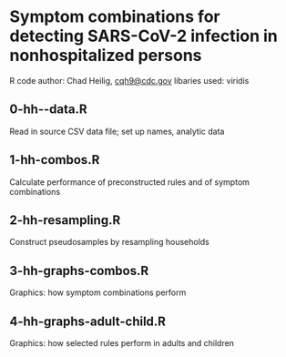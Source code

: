# Symptom combinations for detecting SARS-CoV-2 infection in nonhospitalized persons

R code author: Chad Heilig, cqh9@cdc.gov
libaries used: viridis

## 0-hh--data.R
  Read in source CSV data file; set up names, analytic data

## 1-hh-combos.R
  Calculate performance of preconstructed rules and of symptom combinations

## 2-hh-resampling.R
  Construct pseudosamples by resampling households

## 3-hh-graphs-combos.R
  Graphics: how symptom combinations perform

## 4-hh-graphs-adult-child.R
  Graphics: how selected rules perform in adults and children

